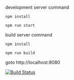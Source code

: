 development server command

`npm install`

`npm run start`

build server command 

`npm install`

`npm run build`

goto http://localhost:8080


[![Build Status](https://travis-ci.org/itsmeravitejak/react-starter.svg?branch=master)](https://travis-ci.org/itsmeravitejak/react-starter)

